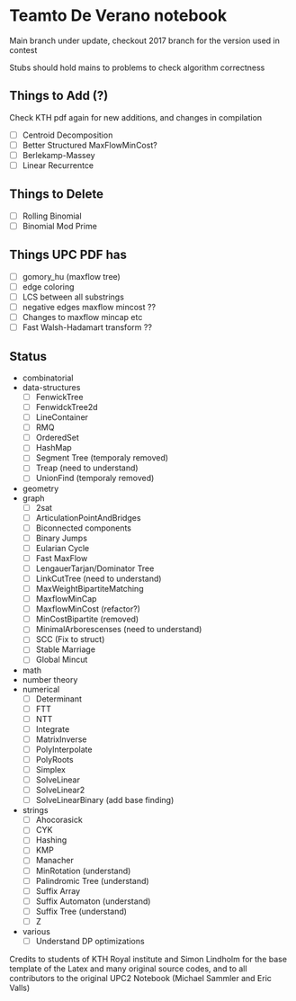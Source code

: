 # Teamto De Verano notebook
Main branch under update, checkout 2017 branch for the version used in contest

Stubs should hold mains to problems to check algorithm correctness
## Things to Add (?)
Check KTH pdf again for new additions, and changes in compilation
- [ ] Centroid Decomposition
- [ ] Better Structured MaxFlowMinCost?
- [ ] Berlekamp-Massey
- [ ] Linear Recurrentce

## Things to Delete
- [ ] Rolling Binomial
- [ ] Binomial Mod Prime

## Things UPC PDF has
- [ ] gomory_hu (maxflow tree)
- [ ] edge coloring
- [ ] LCS between all substrings
- [ ] negative edges maxflow mincost ??
- [ ] Changes to maxflow mincap etc
- [ ] Fast Walsh-Hadamart transform ??

## Status
- combinatorial
- data-structures
  - [ ] FenwickTree
  - [ ] FenwidckTree2d
  - [ ] LineContainer
  - [ ] RMQ
  - [ ] OrderedSet
  - [ ] HashMap
  - [ ] Segment Tree (temporaly removed)
  - [ ] Treap (need to understand)
  - [ ] UnionFind (temporaly removed)
- geometry
- graph
  - [ ] 2sat
  - [ ] ArticulationPointAndBridges
  - [ ] Biconnected components
  - [ ] Binary Jumps
  - [ ] Eularian Cycle
  - [ ] Fast MaxFlow
  - [ ] LengauerTarjan/Dominator Tree
  - [ ] LinkCutTree (need to understand)
  - [ ] MaxWeightBipartiteMatching
  - [ ] MaxflowMinCap
  - [ ] MaxflowMinCost (refactor?)
  - [ ] MinCostBipartite (removed)
  - [ ] MinimalArborescenses (need to understand)
  - [ ] SCC (Fix to struct)
  - [ ] Stable Marriage
  - [ ] Global Mincut
- math
- number theory
- numerical
  - [ ] Determinant
  - [ ] FTT
  - [ ] NTT
  - [ ] Integrate
  - [ ] MatrixInverse
  - [ ] PolyInterpolate
  - [ ] PolyRoots
  - [ ] Simplex
  - [ ] SolveLinear
  - [ ] SolveLinear2
  - [ ] SolveLinearBinary (add base finding)
- strings
  - [ ] Ahocorasick
  - [ ] CYK
  - [ ] Hashing
  - [ ] KMP
  - [ ] Manacher
  - [ ] MinRotation (understand)
  - [ ] Palindromic Tree (understand)
  - [ ] Suffix Array
  - [ ] Suffix Automaton (understand)
  - [ ] Suffix Tree (understand)
  - [ ] Z
- various
  - [ ] Understand DP optimizations

Credits to students of KTH Royal institute and Simon Lindholm for the base template of the Latex and many original source codes, and to all contributors to the original UPC2 Notebook (Michael Sammler and Eric Valls)
